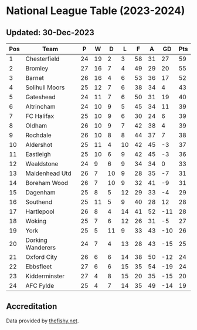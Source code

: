 # National League Table (2023-2024)
## Updated: 30-Dec-2023

| Pos | Team | P | W | D | L | F | A | GD | Pts |
| --- | --- | --- | --- | --- | --- | --- | --- | --- | --- |
| 1 | Chesterfield | 24 | 19 | 2 | 3 | 58 | 31 | 27 | 59 |
| 2 | Bromley | 27 | 16 | 7 | 4 | 49 | 29 | 20 | 55 |
| 3 | Barnet | 26 | 16 | 4 | 6 | 53 | 36 | 17 | 52 |
| 4 | Solihull Moors | 25 | 12 | 7 | 6 | 38 | 34 | 4 | 43 |
| 5 | Gateshead | 24 | 11 | 7 | 6 | 50 | 31 | 19 | 40 |
| 6 | Altrincham | 24 | 10 | 9 | 5 | 45 | 34 | 11 | 39 |
| 7 | FC Halifax | 25 | 10 | 9 | 6 | 30 | 24 | 6 | 39 |
| 8 | Oldham | 26 | 10 | 9 | 7 | 42 | 38 | 4 | 39 |
| 9 | Rochdale | 26 | 10 | 8 | 8 | 44 | 37 | 7 | 38 |
| 10 | Aldershot | 25 | 11 | 4 | 10 | 42 | 45 | -3 | 37 |
| 11 | Eastleigh | 25 | 10 | 6 | 9 | 42 | 45 | -3 | 36 |
| 12 | Wealdstone | 24 | 9 | 6 | 9 | 34 | 34 | 0 | 33 |
| 13 | Maidenhead Utd | 26 | 7 | 10 | 9 | 28 | 35 | -7 | 31 |
| 14 | Boreham Wood | 26 | 7 | 10 | 9 | 32 | 41 | -9 | 31 |
| 15 | Dagenham | 25 | 8 | 5 | 12 | 29 | 33 | -4 | 29 |
| 16 | Southend | 25 | 11 | 5 | 9 | 40 | 28 | 12 | 28 |
| 17 | Hartlepool | 26 | 8 | 4 | 14 | 41 | 52 | -11 | 28 |
| 18 | Woking | 25 | 7 | 6 | 12 | 26 | 31 | -5 | 27 |
| 19 | York | 25 | 5 | 11 | 9 | 33 | 43 | -10 | 26 |
| 20 | Dorking Wanderers | 24 | 7 | 4 | 13 | 28 | 43 | -15 | 25 |
| 21 | Oxford City | 26 | 6 | 6 | 14 | 38 | 50 | -12 | 24 |
| 22 | Ebbsfleet | 27 | 6 | 6 | 15 | 35 | 54 | -19 | 24 |
| 23 | Kidderminster | 27 | 4 | 8 | 15 | 20 | 35 | -15 | 20 |
| 24 | AFC Fylde | 25 | 4 | 7 | 14 | 35 | 49 | -14 | 19 |

## Accreditation 

Data provided by [thefishy.net](https://www.thefishy.net/).
